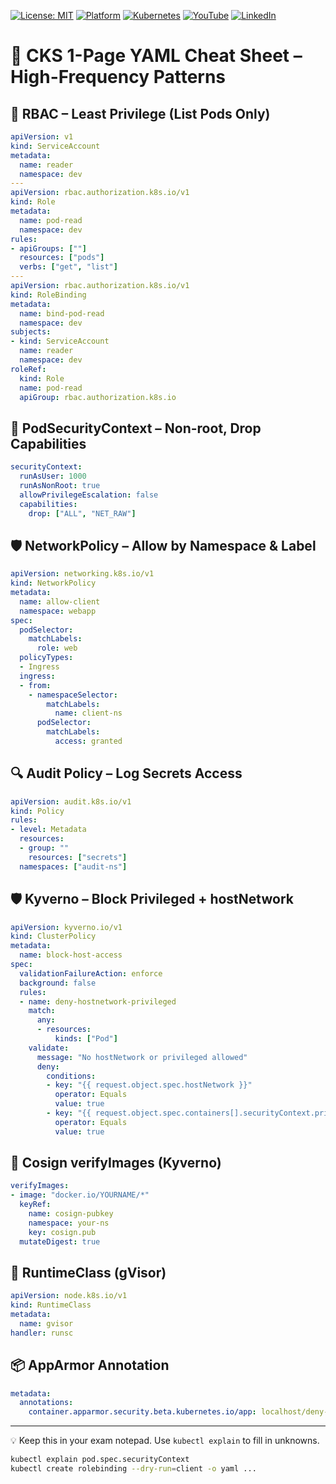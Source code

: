 [![License: MIT](https://img.shields.io/badge/License-MIT-blue.svg)](LICENSE)
[![Platform](https://img.shields.io/badge/platform-Ubuntu%2022.04%2B-lightgrey)](#)
[![Kubernetes](https://img.shields.io/badge/Kubernetes-MicroK8s%20%7C%20kubeadm-blue)](#)
[![YouTube](https://img.shields.io/badge/YouTube-TechShorts-red)](https://www.youtube.com/@adaribain)
[![LinkedIn](https://img.shields.io/badge/LinkedIn-Adari%20Bain-blue)](https://www.linkedin.com/in/adari-bain-298924152/)

# 📄 CKS 1-Page YAML Cheat Sheet – High-Frequency Patterns

## 🔐 RBAC – Least Privilege (List Pods Only)

```yaml
apiVersion: v1
kind: ServiceAccount
metadata:
  name: reader
  namespace: dev
---
apiVersion: rbac.authorization.k8s.io/v1
kind: Role
metadata:
  name: pod-read
  namespace: dev
rules:
- apiGroups: [""]
  resources: ["pods"]
  verbs: ["get", "list"]
---
apiVersion: rbac.authorization.k8s.io/v1
kind: RoleBinding
metadata:
  name: bind-pod-read
  namespace: dev
subjects:
- kind: ServiceAccount
  name: reader
  namespace: dev
roleRef:
  kind: Role
  name: pod-read
  apiGroup: rbac.authorization.k8s.io
```

## 🚫 PodSecurityContext – Non-root, Drop Capabilities

```yaml
securityContext:
  runAsUser: 1000
  runAsNonRoot: true
  allowPrivilegeEscalation: false
  capabilities:
    drop: ["ALL", "NET_RAW"]
```

## 🛡️ NetworkPolicy – Allow by Namespace & Label

```yaml
apiVersion: networking.k8s.io/v1
kind: NetworkPolicy
metadata:
  name: allow-client
  namespace: webapp
spec:
  podSelector:
    matchLabels:
      role: web
  policyTypes:
  - Ingress
  ingress:
  - from:
    - namespaceSelector:
        matchLabels:
          name: client-ns
      podSelector:
        matchLabels:
          access: granted
```

## 🔍 Audit Policy – Log Secrets Access

```yaml
apiVersion: audit.k8s.io/v1
kind: Policy
rules:
- level: Metadata
  resources:
  - group: ""
    resources: ["secrets"]
  namespaces: ["audit-ns"]
```

## 🛡️ Kyverno – Block Privileged + hostNetwork

```yaml
apiVersion: kyverno.io/v1
kind: ClusterPolicy
metadata:
  name: block-host-access
spec:
  validationFailureAction: enforce
  background: false
  rules:
  - name: deny-hostnetwork-privileged
    match:
      any:
      - resources:
          kinds: ["Pod"]
    validate:
      message: "No hostNetwork or privileged allowed"
      deny:
        conditions:
        - key: "{{ request.object.spec.hostNetwork }}"
          operator: Equals
          value: true
        - key: "{{ request.object.spec.containers[].securityContext.privileged }}"
          operator: Equals
          value: true
```

## 🔐 Cosign verifyImages (Kyverno)

```yaml
verifyImages:
- image: "docker.io/YOURNAME/*"
  keyRef:
    name: cosign-pubkey
    namespace: your-ns
    key: cosign.pub
  mutateDigest: true
```

## 🧱 RuntimeClass (gVisor)

```yaml
apiVersion: node.k8s.io/v1
kind: RuntimeClass
metadata:
  name: gvisor
handler: runsc
```

## 📦 AppArmor Annotation

```yaml
metadata:
  annotations:
    container.apparmor.security.beta.kubernetes.io/app: localhost/deny-tmp
```

---

💡 Keep this in your exam notepad. Use `kubectl explain` to fill in unknowns.

```bash
kubectl explain pod.spec.securityContext
kubectl create rolebinding --dry-run=client -o yaml ...
```
